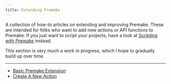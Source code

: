 ```yaml
---
title: Extending Premake
---
```


A collection of how-to articles on extending and improving Premake. These are intended for folks who want to add new actions or API functions to Premake. If you just want to script your projects, have a look at [Scripting with Premake](Scripting_With_Premake) instead.

This section is very much a work in progress, which I hope to gradually build up over time.

---

 * [Basic Premake Extension](Basic-Premake-Extension)
 * [Create A New Action](Create-A-New-Action)
